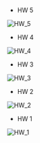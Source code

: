   - HW 5

![HW_5](https://github.com/DaniilSob2004/FirstProject_React/assets/106149184/21e3bcbc-f339-465c-a648-dbf4f23dbc1a)

  - HW 4

![HW_4](https://github.com/DaniilSob2004/FirstProject_React/assets/106149184/57a1c978-c8bd-418f-8063-f60ee110abbb)

  - HW 3

![HW_3](https://github.com/DaniilSob2004/FirstProject_React/assets/106149184/02a262e0-978b-4594-89d6-ff98d045f44a)

  - HW 2

![HW_2](https://github.com/DaniilSob2004/FirstProject_React/assets/106149184/6d3d7d5d-dba2-44fe-a5cb-71687cf1a414)

  - HW 1

![HW_1](https://github.com/DaniilSob2004/FirstProject_React/assets/106149184/9d072406-ea99-4fa1-bdf3-db7153f8ecbc)